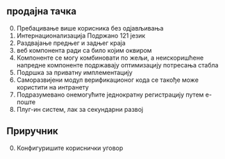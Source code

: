 ## продајна тачка

0. Пребацивање више корисника без одјављивања
1. Интернационализација Подржано 121 језик
2. Раздвајање предњег и задњег краја
3. веб компонента ради са било којим оквиром
4. Компоненте се могу комбиновати по жељи, а неискоришћене напредне компоненте подржавају оптимизацију потресања стабла
5. Подршка за приватну имплементацију
6. Саморазвијени модул верификационог кода се такође може користити на интранету
7. Подразумевано онемогућите једнократну регистрацију путем е-поште
8. Плуг-ин систем, лак за секундарни развој

## Приручник

0. Конфигуришите кориснички уговор